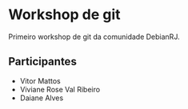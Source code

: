 # Workshop de git

Primeiro workshop de git da comunidade DebianRJ.

## Participantes

* Vitor Mattos
* Viviane Rose Val Ribeiro
* Daiane Alves
